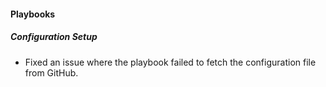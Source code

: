 
#### Playbooks
##### Configuration Setup
- Fixed an issue where the playbook failed to fetch the configuration file from GitHub. 
